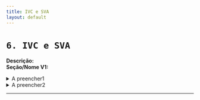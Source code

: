 ```yaml
---
title: IVC e SVA
layout: default
---
```


# `6. IVC e SVA`<a id="ivc-sva"></a>
**Descrição:** \
**Seção/Nome V1:**

<!-- A preencher1 -->
<details>
<summary>A preencher1</summary>

**Descrição:** 
</details>
<!-- A preencher2 -->
<details>
<summary>A preencher2</summary>

**Descrição:** 
</details>
<!-- fim da seção -->

---

